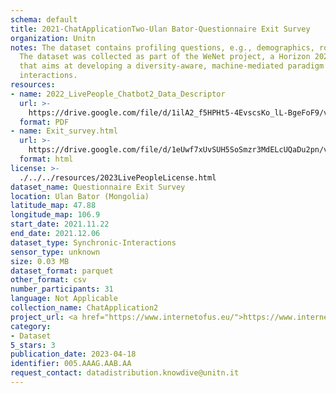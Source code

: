 ```yaml
---
schema: default
title: 2021-ChatApplicationTwo-Ulan Bator-Questionnaire Exit Survey
organization: Unitn
notes: The dataset contains profiling questions, e.g., demographics, routines, personality.
  The dataset was collected as part of the WeNet project, a Horizon 2020 funded project
  that aims at developing a diversity-aware, machine-mediated paradigm for social
  interactions.
resources:
- name: 2022_LivePeople_Chatbot2_Data_Descriptor
  url: >-
    https://drive.google.com/file/d/1ilA2_f5HPHt5-4EvscsKo_lL-BgeFoF9/view?usp=sharing
  format: PDF
- name: Exit_survey.html
  url: >-
    https://drive.google.com/file/d/1eUwf7xUvSUH5SoSmzr3MdELcUQaDu2pn/view?usp=sharing
  format: html
license: >-
  ./../../resources/2023LivePeopleLicense.html
dataset_name: Questionnaire Exit Survey
location: Ulan Bator (Mongolia)
latitude_map: 47.88
longitude_map: 106.9
start_date: 2021.11.22
end_date: 2021.12.06
dataset_type: Synchronic-Interactions
sensor_type: unknown
size: 0.03 MB
dataset_format: parquet
other_format: csv
number_participants: 31
language: Not Applicable
collection_name: ChatApplication2
project_url: <a href="https://www.internetofus.eu/">https://www.internetofus.eu/</a>
category:
- Dataset
5_stars: 3
publication_date: 2023-04-18
identifier: 005.AAAG.AAB.AA
request_contact: datadistribution.knowdive@unitn.it
---
```

